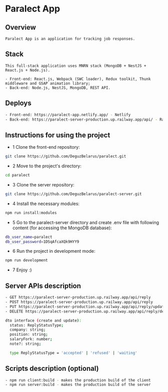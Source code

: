 # Paralect App

## Overview

```text
Paralect App is an application for tracking job responses.
```

## Stack

```text
This full-stack application uses MNRN stack (MongoDB + NestJS + React.js + Node.js).

- Front-end: React.js, Webpack (SWC loader), Redux toolkit, Thunk middleware and GSAP animation library;
- Back-end: Node.js, NestJS, MongoDB, REST API.
```

## Deploys

```bash
- Front-end: https://paralect-app.netlify.app/ - Netlify
- Back-end: https://paralect-server-production.up.railway.app/api/ - Railway
```

## Instructions for using the project

- 1 Clone the front-end repository:

```bash
git clone https://github.com/DeguzBelarus/paralect.git
```

- 2 Move to the project's directory:

```bash
cd paralect
```

- 3 Clone the server repository:

```bash
git clone https://github.com/DeguzBelarus/paralect-server.git
```

- 4 Install the necessary modules:

```bash
npm run install:modules
```

- 5 Go to the paralect-server directory and create .env file with following content (for accessing the MongoDB database):

```bash
db_user_name=paralect
db_user_password=1DSqAfcaXQk9HYY9
```

- 6 Run the project in development mode:

```bash
npm run development
```

- 7 Enjoy :)

## Server APIs description

```bash
- GET https://paralect-server-production.up.railway.app/api/reply
- POST https://paralect-server-production.up.railway.app/api/reply
- PUT https://paralect-server-production.up.railway.app/api/reply/update/:replyId
- DELETE https://paralect-server-production.up.railway.app/api/reply/delete/:replyId

dto interface (create and update):
  status: ReplyStatusType;
  company: string;
  position: string;
  salaryFork: number;
  note?: string;

  type ReplyStatusType = 'accepted' | 'refused' | 'waiting'
```

## Scripts description (optional)

```bash
- npm run client:build - makes the production build of the client
- npm run server:build - makes the production build of the server
```

